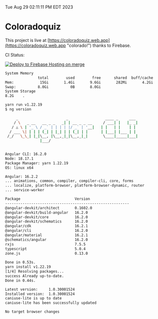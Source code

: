 Tue Aug 29 02:11:11 PM EDT 2023

# Coloradoquiz


This project is live at [https://coloradoquiz.web.app](https://coloradoquiz.web.app "colorado!") thanks to Firebase.

CI Status: 

[![Deploy to Firebase Hosting on merge](https://github.com/teamkushal/coloradoquiz/actions/workflows/firebase-hosting-merge.yml/badge.svg)](https://github.com/teamkushal/coloradoquiz/actions/workflows/firebase-hosting-merge.yml)

```bash
System Memory
               total        used        free      shared  buff/cache   available
Mem:            15Gi       1.4Gi       9.6Gi       282Mi       4.2Gi        13Gi
Swap:          8.0Gi          0B       8.0Gi
System Storage
8.2G	.
```
```bash
yarn run v1.22.19
$ ng version

     _                      _                 ____ _     ___
    / \   _ __   __ _ _   _| | __ _ _ __     / ___| |   |_ _|
   / △ \ | '_ \ / _` | | | | |/ _` | '__|   | |   | |    | |
  / ___ \| | | | (_| | |_| | | (_| | |      | |___| |___ | |
 /_/   \_\_| |_|\__, |\__,_|_|\__,_|_|       \____|_____|___|
                |___/
    

Angular CLI: 16.2.0
Node: 18.17.1
Package Manager: yarn 1.22.19
OS: linux x64

Angular: 16.2.2
... animations, common, compiler, compiler-cli, core, forms
... localize, platform-browser, platform-browser-dynamic, router
... service-worker

Package                         Version
---------------------------------------------------------
@angular-devkit/architect       0.1602.0
@angular-devkit/build-angular   16.2.0
@angular-devkit/core            16.2.0
@angular-devkit/schematics      16.2.0
@angular/cdk                    16.2.1
@angular/cli                    16.2.0
@angular/material               16.2.1
@schematics/angular             16.2.0
rxjs                            7.5.5
typescript                      5.0.4
zone.js                         0.13.0
    
Done in 0.53s.
yarn install v1.22.19
[1/4] Resolving packages...
success Already up-to-date.
Done in 0.44s.
```
```bash
Latest version:     1.0.30001524
Installed version:  1.0.30001524
caniuse-lite is up to date
caniuse-lite has been successfully updated

No target browser changes
```
```bash
